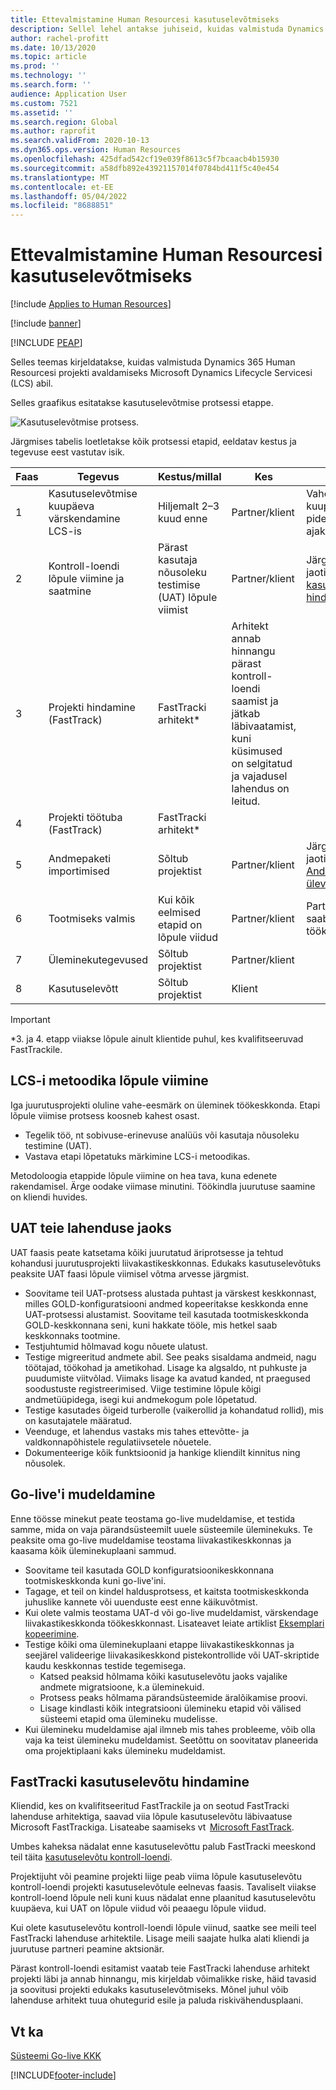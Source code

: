 ```yaml
---
title: Ettevalmistamine Human Resourcesi kasutuselevõtmiseks
description: Sellel lehel antakse juhiseid, kuidas valmistuda Dynamics 365 Human Resourcesi kasutuselevõtmiseks.
author: rachel-profitt
ms.date: 10/13/2020
ms.topic: article
ms.prod: ''
ms.technology: ''
ms.search.form: ''
audience: Application User
ms.custom: 7521
ms.assetid: ''
ms.search.region: Global
ms.author: raprofit
ms.search.validFrom: 2020-10-13
ms.dyn365.ops.version: Human Resources
ms.openlocfilehash: 425dfad542cf19e039f8613c5f7bcaacb4b15930
ms.sourcegitcommit: a58dfb892e43921157014f0784bd411f5c40e454
ms.translationtype: MT
ms.contentlocale: et-EE
ms.lasthandoff: 05/04/2022
ms.locfileid: "8688851"
---
```

# <a name="prepare-for-human-resources-go-live"></a>Ettevalmistamine Human Resourcesi kasutuselevõtmiseks

[!include [Applies to Human Resources](../includes/applies-to-hr.md)]

[!include [banner](../includes/banner.md)]


[!INCLUDE [PEAP](../includes/peap-2.md)]

Selles teemas kirjeldatakse, kuidas valmistuda Dynamics 365 Human Resourcesi projekti avaldamiseks Microsoft Dynamics Lifecycle Servicesi (LCS) abil. 

Selles graafikus esitatakse kasutuselevõtmise protsessi etappe. 

![Kasutuselevõtmise protsess.](./media/hr-admin-go-live-prepare-process.png)

Järgmises tabelis loetletakse kõik protsessi etapid, eeldatav kestus ja tegevuse eest vastutav isik.

| Faas | Tegevus | Kestus/millal | Kes | Märkmed |
| --- | --- | --- | --- |--- |
| 1 | Kasutuselevõtmise kuupäeva värskendamine LCS-is | Hiljemalt 2–3 kuud enne | Partner/klient | Vahe-eesmärkide kuupäevi tuleks pidevalt ajakohastada. |
| 2 | Kontroll-loendi lõpule viimine ja saatmine | Pärast kasutaja nõusoleku testimise (UAT) lõpule viimist | Partner/klient | Järgige juhiseid jaotises [FastTracki kasutuselevõtmise hindamine](hr-admin-go-live-prepare.md#fasttrack-go-live-assessment). |
| 3 | Projekti hindamine (FastTrack) | FastTracki arhitekt* | Arhitekt annab hinnangu pärast kontroll-loendi saamist ja jätkab läbivaatamist, kuni küsimused on selgitatud ja vajadusel lahendus on leitud. |
| 4 | Projekti töötuba (FastTrack) | FastTracki arhitekt* | |
| 5 | Andmepaketi importimised | Sõltub projektist | Partner/klient | Järgige juhiseid jaotises [Andmehalduse ülevaade](../fin-ops-core/dev-itpro/data-entities/data-entities-data-packages.md).|
| 6 | Tootmiseks valmis | Kui kõik eelmised etapid on lõpule viidud | Partner/klient | Partner/klient saab juhtida töökeskkonda.|
| 7 | Üleminekutegevused | Sõltub projektist | Partner/klient | |
| 8 | Kasutuselevõtt | Sõltub projektist | Klient | |

> [!IMPORTANT]
> *3. ja 4. etapp viiakse lõpule ainult klientide puhul, kes kvalifitseeruvad FastTrackile.

## <a name="completing-the-lcs-methodology"></a>LCS-i metoodika lõpule viimine

Iga juurutusprojekti oluline vahe-eesmärk on üleminek töökeskkonda. Etapi lõpule viimise protsess koosneb kahest osast. 

- Tegelik töö, nt sobivuse-erinevuse analüüs või kasutaja nõusoleku testimine (UAT). 
- Vastava etapi lõpetatuks märkimine LCS-i metoodikas. 

Metodoloogia etappide lõpule viimine on hea tava, kuna edenete rakendamisel. Ärge oodake viimase minutini. Töökindla juurutuse saamine on kliendi huvides. 

## <a name="uat-for-your-solution"></a>UAT teie lahenduse jaoks

UAT faasis peate katsetama kõiki juurutatud äriprotsesse ja tehtud kohandusi juurutusprojekti liivakastikeskkonnas. Edukaks kasutuselevõtuks peaksite UAT faasi lõpule viimisel võtma arvesse järgmist. 

- Soovitame teil UAT-protsess alustada puhtast ja värskest keskkonnast, milles GOLD-konfiguratsiooni andmed kopeeritakse keskkonda enne UAT-protsessi alustamist. Soovitame teil kasutada tootmiskeskkonda GOLD-keskkonnana seni, kuni hakkate tööle, mis hetkel saab keskkonnaks tootmine.
- Testjuhtumid hõlmavad kogu nõuete ulatust. 
- Testige migreeritud andmete abil. See peaks sisaldama andmeid, nagu töötajad, töökohad ja ametikohad. Lisage ka algsaldo, nt puhkuste ja puudumiste viitvõlad. Viimaks lisage ka avatud kanded, nt praegused soodustuste registreerimised. Viige testimine lõpule kõigi andmetüüpidega, isegi kui andmekogum pole lõpetatud. 
- Testige kasutades õigeid turberolle (vaikerollid ja kohandatud rollid), mis on kasutajatele määratud. 
- Veenduge, et lahendus vastaks mis tahes ettevõtte- ja valdkonnapõhistele regulatiivsetele nõuetele. 
- Dokumenteerige kõik funktsioonid ja hankige kliendilt kinnitus ning nõusolek. 

## <a name="mock-go-live"></a>Go-live'i mudeldamine

Enne töösse minekut peate teostama go-live mudeldamise, et testida samme, mida on vaja pärandsüsteemilt uuele süsteemile üleminekuks. Te peaksite oma go-live mudeldamise teostama liivakastikeskkonnas ja kaasama kõik üleminekuplaani sammud.

- Soovitame teil kasutada GOLD konfiguratsioonikeskkonnana tootmiskeskkonda kuni go-live'ini.
- Tagage, et teil on kindel haldusprotsess, et kaitsta tootmiskeskkonda juhuslike kannete või uuenduste eest enne käikuvõtmist.
- Kui olete valmis teostama UAT-d või go-live mudeldamist, värskendage liivakastikeskkonda töökeskkonnast. Lisateavet leiate artiklist [Eksemplari kopeerimine](hr-admin-setup-copy-instance.md).
- Testige kõiki oma üleminekuplaani etappe liivakastikeskkonnas ja seejärel valideerige liivakasikeskkond pistekontrollide või UAT-skriptide kaudu keskkonnas testide tegemisega.
  - Katsed peaksid hõlmama kõiki kasutuselevõtu jaoks vajalike andmete migratsioone, k.a üleminekuid.
  - Protsess peaks hõlmama pärandsüsteemide äralõikamise proovi.
  - Lisage kindlasti kõik integratsiooni ülemineku etapid või välised süsteemi etapid oma ülemineku mudelisse.
- Kui ülemineku mudeldamise ajal ilmneb mis tahes probleeme, võib olla vaja ka teist ülemineku mudeldamist. Seetõttu on soovitatav planeerida oma projektiplaani kaks ülemineku mudeldamist.

## <a name="fasttrack-go-live-assessment"></a>FastTracki kasutuselevõtu hindamine

Kliendid, kes on kvalifitseeritud FastTrackile ja on seotud FastTracki lahenduse arhitektiga, saavad viia lõpule kasutuselevõtu läbivaatuse Microsoft FastTrackiga. Lisateabe saamiseks vt  [Microsoft FastTrack](/dynamics365/fasttrack/). 

Umbes kaheksa nädalat enne kasutuselevõttu palub FastTracki meeskond teil täita [kasutuselevõtu kontroll-loendi](https://go.microsoft.com/fwlink/?linkid=2146013).

Projektijuht või peamine projekti liige peab viima lõpule kasutuselevõtu kontroll-loendi projekti kasutuselevõtule eelnevas faasis. Tavaliselt viiakse kontroll-loend lõpule neli kuni kuus nädalat enne plaanitud kasutuselevõtu kuupäeva, kui UAT on lõpule viidud või peaaegu lõpule viidud. 

Kui olete kasutuselevõtu kontroll-loendi lõpule viinud, saatke see meili teel FastTracki lahenduse arhitektile. Lisage meili saajate hulka alati kliendi ja juurutuse partneri peamine aktsionär. 

Pärast kontroll-loendi esitamist vaatab teie FastTracki lahenduse arhitekt projekti läbi ja annab hinnangu, mis kirjeldab võimalikke riske, häid tavasid ja soovitusi projekti edukaks kasutuselevõtmiseks. Mõnel juhul võib lahenduse arhitekt tuua ohutegurid esile ja paluda riskivähendusplaani. 

## <a name="see-also"></a>Vt ka

[Süsteemi Go-live KKK](hr-admin-go-live-faq.md)


[!INCLUDE[footer-include](../includes/footer-banner.md)]
